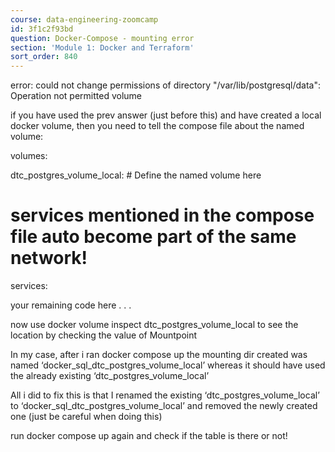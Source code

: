 ```yaml
---
course: data-engineering-zoomcamp
id: 3f1c2f93bd
question: Docker-Compose - mounting error
section: 'Module 1: Docker and Terraform'
sort_order: 840
---
```


error: could not change permissions of directory "/var/lib/postgresql/data": Operation not permitted  volume

if you have used the prev answer (just before this) and have created a local docker volume, then you need to tell the compose file about the named volume:

volumes:

dtc_postgres_volume_local:  # Define the named volume here

# services mentioned in the compose file auto become part of the same network!

services:

your remaining code here . . .

now use docker volume inspect dtc_postgres_volume_local to see the location by checking the value of Mountpoint

In my case, after i ran docker compose up the mounting dir created was named ‘docker_sql_dtc_postgres_volume_local’ whereas it should have used the already existing ‘dtc_postgres_volume_local’

All i did to fix this is that I renamed the existing ‘dtc_postgres_volume_local’ to ‘docker_sql_dtc_postgres_volume_local’ and removed the newly created one (just be careful when doing this)

run docker compose up again and check if the table is there or not!

